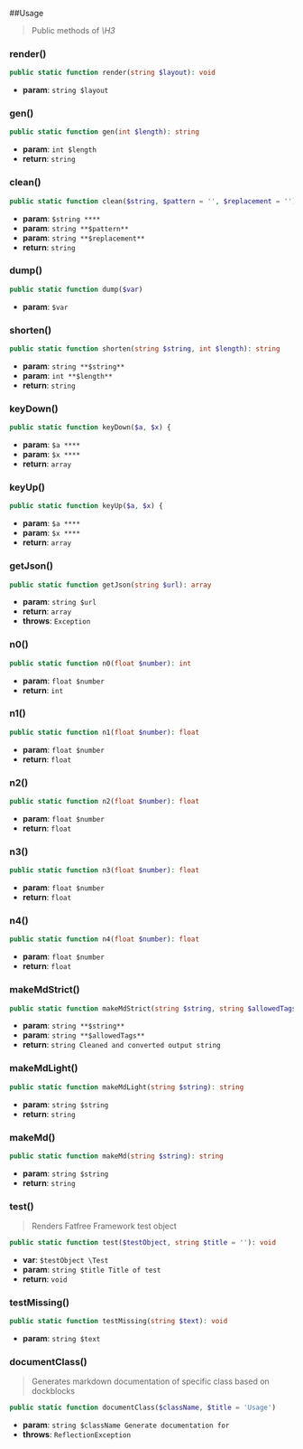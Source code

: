 ##Usage

> Public methods of *\H3*

### render()

> 

```php
public static function render(string $layout): void
```

+ **param**: `string $layout`

### gen()

> 

```php
public static function gen(int $length): string
```

+ **param**: `int $length`
+ **return**: `string`

### clean()

> 

```php
public static function clean($string, $pattern = '', $replacement = ''): string
```

+ **param**: `$string ****`
+ **param**: `string **$pattern**`
+ **param**: `string **$replacement**`
+ **return**: `string`

### dump()

> 

```php
public static function dump($var)
```

+ **param**: `$var`

### shorten()

> 

```php
public static function shorten(string $string, int $length): string
```

+ **param**: `string **$string**`
+ **param**: `int **$length**`
+ **return**: `string`

### keyDown()

> 

```php
public static function keyDown($a, $x) {
```

+ **param**: `$a ****`
+ **param**: `$x ****`
+ **return**: `array`

### keyUp()

> 

```php
public static function keyUp($a, $x) {
```

+ **param**: `$a ****`
+ **param**: `$x ****`
+ **return**: `array`

### getJson()

> 

```php
public static function getJson(string $url): array
```

+ **param**: `string $url`
+ **return**: `array`
+ **throws**: `Exception`

### n0()

> 

```php
public static function n0(float $number): int
```

+ **param**: `float $number`
+ **return**: `int`

### n1()

> 

```php
public static function n1(float $number): float
```

+ **param**: `float $number`
+ **return**: `float`

### n2()

> 

```php
public static function n2(float $number): float
```

+ **param**: `float $number`
+ **return**: `float`

### n3()

> 

```php
public static function n3(float $number): float
```

+ **param**: `float $number`
+ **return**: `float`

### n4()

> 

```php
public static function n4(float $number): float
```

+ **param**: `float $number`
+ **return**: `float`

### makeMdStrict()

> 

```php
public static function makeMdStrict(string $string, string $allowedTags = 'i,em,b,strong,a,code'): string
```

+ **param**: `string **$string**`
+ **param**: `string **$allowedTags**`
+ **return**: `string Cleaned and converted output string`

### makeMdLight()

> 

```php
public static function makeMdLight(string $string): string
```

+ **param**: `string $string`
+ **return**: `string`

### makeMd()

> 

```php
public static function makeMd(string $string): string
```

+ **param**: `string $string`
+ **return**: `string`

### test()

> Renders Fatfree Framework test object

```php
public static function test($testObject, string $title = ''): void
```

+ **var**: `$testObject \Test`
+ **param**: `string $title Title of test`
+ **return**: `void`

### testMissing()

> 

```php
public static function testMissing(string $text): void
```

+ **param**: `string $text`

### documentClass()

> Generates markdown documentation of specific class based on dockblocks

```php
public static function documentClass($className, $title = 'Usage')
```

+ **param**: `string $className Generate documentation for`
+ **throws**: `ReflectionException`

